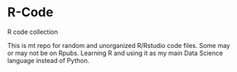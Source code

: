 # R-Code

R code collection

This is mt repo for random and unorganized R/Rstudio code files. Some may or may not be on Rpubs. Learning R and using it as my 
main Data Science language instead of Python.
